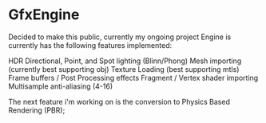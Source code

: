 # GfxEngine

Decided to make this public, currently my ongoing project
Engine is currently has the following features implemented:

HDR
Directional, Point, and Spot lighting (Blinn/Phong)
Mesh importing (currently best supporting obj)
Texture Loading (best supporting mtls)
Frame buffers / Post Processing effects
Fragment / Vertex shader importing
Multisample anti-aliasing (4-16)

The next feature i'm working on is the conversion to Physics Based Rendering (PBR);
